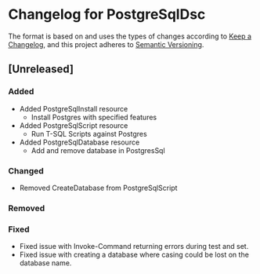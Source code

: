 # Changelog for PostgreSqlDsc

The format is based on and uses the types of changes according to [Keep a Changelog](https://keepachangelog.com/en/1.0.0/),
and this project adheres to [Semantic Versioning](https://semver.org/spec/v2.0.0.html).

## [Unreleased]

### Added

- Added PostgreSqlInstall resource
  - Install Postgres with specified features
- Added PostgreSqlScript resource
  - Run T-SQL Scripts against Postgres
- Added PostgreSqlDatabase resource
  - Add and remove database in PostgresSql

### Changed

- Removed CreateDatabase from PostgreSqlScript

### Removed

### Fixed

- Fixed issue with Invoke-Command returning errors during test and set.
- Fixed issue with creating a database where casing could be lost on the 
database name.
